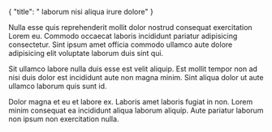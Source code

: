 {
  "title": " laborum nisi aliqua irure dolore"
}

Nulla esse quis reprehenderit mollit dolor nostrud consequat exercitation Lorem eu. Commodo occaecat laboris incididunt pariatur adipisicing consectetur. Sint ipsum amet officia commodo ullamco aute dolore adipisicing elit voluptate laborum duis sint qui.

Sit ullamco labore nulla duis esse est velit aliquip. Est mollit tempor non ad nisi duis dolor est incididunt aute non magna minim. Sint aliqua dolor ut aute ullamco laborum quis sunt id.

Dolor magna et eu et labore ex. Laboris amet laboris fugiat in non. Lorem minim consequat ea incididunt aliqua laborum aliquip. Aute pariatur laborum non ipsum non exercitation nulla.